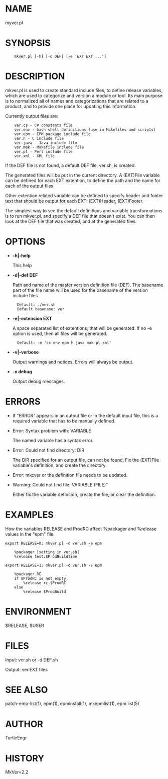 # NAME

myver.pl

# SYNOPSIS

        mkver.pl [-h] [-d DEF] [-e 'EXT EXT ...']

# DESCRIPTION

mkver.pl is used to create standard include files, to define release
variables, which are used to categorize and version a module or tool.
Its main purpose is to normalized all of names and categorizations
that are related to a product, and to provide one place for updating
this information.

Currently output files are:

        ver.cs - C# constants file
        ver.env - bash shell definitions (use in Makefiles and scripts)
        ver.epm - EPM package include file
        ver.h - C include file
        ver.java - Java include file
        ver.mak - Makefile include file
        ver.pl - Perl include file
        ver.xml - XML file

If the DEF file is not found, a default DEF file, ver.sh, is created.

The generated files will be put in the current directory.  A (EXT)File
variable can be defined for each EXT extention, to define the path and
the name for each of the output files.

Other extention related variable can be defined to specify header and
footer text that should be output for each EXT: (EXT)Header,
(EXT)Footer.

The simplest way to see the default definitions and variable
transformations is to run mkver.pl, and specify a DEF file that
doesn't exist.  You can then look at the DEF file that was created,
and at the generated files.

# OPTIONS

- **-h|-help**

    This help

- **-d|-def DEF**

    Path and name of the master version definition file (DEF).  The
    basename part of the file name will be used for the basename of the
    version include files.

        Default: ./ver.sh
        Default basename: ver

- **-e|-extension EXT**

    A space separated list of extentions, that will be generated.  If no
    \-e option is used, then all files will be generated.

        Default: -e 'cs env epm h java mak pl xml'

- **-v|-verbose**

    Output warnings and notices.  Errors will always be output.

- **-x debug**

    Output debug messages.

# ERRORS

- If "ERROR" appears in an output file or in the default input file,
this is a required variable that has to be manually defined.
- Error: Syntax problem with: VARIABLE

    The named variable has a syntax error.

- Error: Could not find directory: DIR

    The DIR specified for an output file, can not be found.  Fix the
    (EXT)File variable's definition, and create the directory

- Error: mkcver or the definition file needs to be updated.
- Warning: Could not find file: VARIABLE (FILE)"

    Either fix the variable definition, create the file, or clear the
    definition.

# EXAMPLES

How the variables RELEASE and ProdRC affect %packager and %release
values in the "epm" file.

    export RELEASE=0; mkver.pl -d ver.sh -e epm

        %packager [setting in ver.sh]
        %release test.$ProdBuildTime

    export RELEASE=1; mkver.pl -d ver.sh -e epm

        %packager RE
        if $ProdRC is not empty,
            %release rc.$ProdRC
        else
            %release $ProdBuild

# ENVIRONMENT

$RELEASE, $USER

# FILES

Input:
        ver.sh or -d DEF.sh

Output:
        ver.EXT files

# SEE ALSO

patch-emp-list(1), epm(1), epminstall(1), mkepmlist(1), epm.list(5)

# AUTHOR

TurtleEngr

# HISTORY

MkVer=2.2
